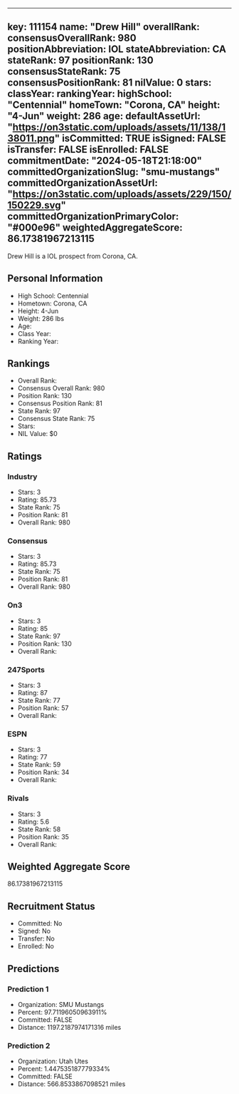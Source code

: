 ---
  key: 111154
  name: "Drew Hill"
  overallRank: 
  consensusOverallRank: 980
  positionAbbreviation: IOL
  stateAbbreviation: CA
  stateRank: 97
  positionRank: 130
  consensusStateRank: 75
  consensusPositionRank: 81
  nilValue: 0
  stars: 
  classYear: 
  rankingYear: 
  highSchool: "Centennial"
  homeTown: "Corona, CA"
  height: "4-Jun"
  weight: 286
  age: 
  defaultAssetUrl: "https://on3static.com/uploads/assets/11/138/138011.png"
  isCommitted: TRUE
  isSigned: FALSE
  isTransfer: FALSE
  isEnrolled: FALSE
  commitmentDate: "2024-05-18T21:18:00"
  committedOrganizationSlug: "smu-mustangs"
  committedOrganizationAssetUrl: "https://on3static.com/uploads/assets/229/150/150229.svg"
  committedOrganizationPrimaryColor: "#000e96"
  weightedAggregateScore: 86.17381967213115
  ---
  
  Drew Hill is a IOL prospect from Corona, CA.
  
  ## Personal Information
  - High School: Centennial
  - Hometown: Corona, CA
  - Height: 4-Jun
  - Weight: 286 lbs
  - Age: 
  - Class Year: 
  - Ranking Year: 
  
  ## Rankings
  - Overall Rank: 
  - Consensus Overall Rank: 980
  - Position Rank: 130
  - Consensus Position Rank: 81
  - State Rank: 97
  - Consensus State Rank: 75
  - Stars: 
  - NIL Value: $0
  
  ## Ratings
  
  ### Industry
  - Stars: 3
  - Rating: 85.73
  - State Rank: 75
  - Position Rank: 81
  - Overall Rank: 980
  
  ### Consensus
  - Stars: 3
  - Rating: 85.73
  - State Rank: 75
  - Position Rank: 81
  - Overall Rank: 980
  
  ### On3
  - Stars: 3
  - Rating: 85
  - State Rank: 97
  - Position Rank: 130
  - Overall Rank: 
  
  ### 247Sports
  - Stars: 3
  - Rating: 87
  - State Rank: 77
  - Position Rank: 57
  - Overall Rank: 
  
  ### ESPN
  - Stars: 3
  - Rating: 77
  - State Rank: 59
  - Position Rank: 34
  - Overall Rank: 
  
  ### Rivals
  - Stars: 3
  - Rating: 5.6
  - State Rank: 58
  - Position Rank: 35
  - Overall Rank: 
  
  ## Weighted Aggregate Score
  86.17381967213115
  
  ## Recruitment Status
  - Committed: No
  - Signed: No
  - Transfer: No
  - Enrolled: No
  
  
  
  ## Predictions
  
  ### Prediction 1
  - Organization: SMU Mustangs
  - Percent: 97.71196050963911%
  - Committed: FALSE
  - Distance: 1197.2187974171316 miles
  
  ### Prediction 2
  - Organization: Utah Utes
  - Percent: 1.447535187779334%
  - Committed: FALSE
  - Distance: 566.8533867098521 miles
  